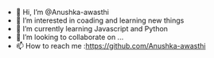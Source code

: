 - 👋 Hi, I’m @Anushka-awasthi
- 👀 I’m interested in coading and learning new things
- 🌱 I’m currently learning Javascript and Python
- 💞️ I’m looking to collaborate on ...
- 📫 How to reach me :https://github.com/Anushka-awasthi

<!---
Anushka-awasthi/Anushka-awasthi is a ✨ special ✨ repository because its `README.md` (this file) appears on your GitHub profile.
You can click the Preview link to take a look at your changes.
--->
